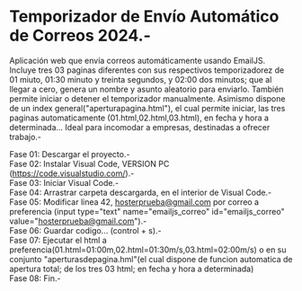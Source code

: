 # Temporizador de Envío Automático de Correos 2024.-

Aplicación web que envía correos automáticamente usando EmailJS. Incluye tres 03 paginas diferentes con sus respectivos temporizadorez de 01 miuto, 01:30 minuto y treinta segundos, y 02:00 dos minutos; que al llegar a cero, genera un nombre y asunto aleatorio para enviarlo. También permite iniciar o detener el temporizador manualmente. Asimismo dispone de un index general("aperturapagina.html"), el cual permite iniciar, las tres paginas automaticamente (01.html,02.html,03.html), en fecha y hora a determinada... Ideal para incomodar a empresas, destinadas a ofrecer trabajo.-

Fase 01: Descargar el proyecto.- <br>
Fase 02: Instalar Visual Code, VERSION PC (https://code.visualstudio.com/).-<br>
Fase 03: Iniciar Visual Code.-<br>
Fase 04: Arrastrar carpeta descargarda, en el interior de Visual Code.-<br>
Fase 05: Modificar linea 42, hosterprueba@gmail.com por correo a preferencia (input type="text" name="emailjs_correo" id="emailjs_correo" value="hosterprueba@gmail.com").-<br>
Fase 06: Guardar codigo... (control + s).-<br>
Fase 07: Ejecutar el html a preferencia(01.html=01:00m,02.html=01:30m/s,03.html=02:00m/s) o en su conjunto "aperturasdepagina.hml"(el cual dispone de funcion automatica de apertura total; de los tres 03 html; en fecha y hora 
a determinada)<br>
Fase 08: Fin.-

